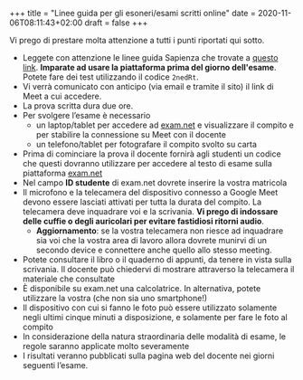 +++
title = "Linee guida per gli esoneri/esami scritti online"
date = 2020-11-06T08:11:43+02:00
draft = false
+++

Vi prego di prestare molta attenzione a tutti i punti riportati qui sotto.

* Leggete con attenzione le linee guida Sapienza che trovate a [questo link](https://www.uniroma1.it/it/documento/procedura-straordinaria-conseguente-allemergenza-sanitaria-covid-19-lo-svolgimento-degli). **Imparate ad usare la piattaforma prima del giorno dell'esame**. Potete fare dei test utilizzando il codice `2nedRt`.
* Vi verrà comunicato con anticipo (via email e tramite il sito) il link di Meet a cui accedere.
* La prova scritta dura due ore.
* Per svolgere l’esame è necessario 
	* un laptop/tablet per accedere ad [exam.net](https://www.exam.net) e visualizzare il compito e per stabilire la connessione su Meet con il docente
	* un telefono/tablet per fotografare il compito svolto su carta
* Prima di cominciare la prova il docente fornirà agli studenti un codice che questi dovranno utilizzare per accedere al testo di esame sulla piattaforma [exam.net](https://www.exam.net)
* Nel campo **ID studente** di exam.net dovrete inserire la vostra matricola
* Il microfono e la telecamera del dispositivo connesso a Google Meet devono essere lasciati attivati per tutta la durata del compito. La telecamera deve inquadrare voi e la scrivania. **Vi prego di indossare delle cuffie o degli auricolari per evitare fastidiosi ritorni audio**.
  * **Aggiornamento**: se la vostra telecamera non riesce ad inquadrare sia voi che la vostra area di lavoro allora dovrete munirvi di un secondo device e connettere anche quello allo stesso meeting.
* Potete consultare il libro o il quaderno di appunti, da tenere in vista sulla scrivania. Il docente può chiedervi di mostrare attraverso la telecamera il materiale che consultate
* È disponibile su exam.net una calcolatrice. In alternativa, potete utilizzare la vostra (che non sia uno smartphone!)
* Il dispositivo con cui si fanno le foto può essere utilizzato solamente negli ultimi cinque minuti a disposizione, e solamente per fare le foto al compito
* In considerazione della natura straordinaria delle modalità di esame, le regole saranno applicate molto severamente
* I risultati veranno pubblicati sulla pagina web del docente nei giorni seguenti l’esame.

